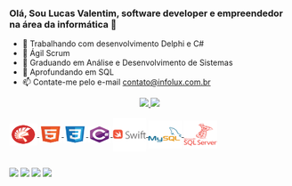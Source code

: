 ### Olá, Sou Lucas Valentim, software developer e empreendedor na área da informática 👋

- 🔭 Trabalhando com desenvolvimento Delphi e C#
- 🔭 Ágil Scrum
- 🌱 Graduando em Análise e Desenvolvimento de Sistemas
- 🌱 Aprofundando em SQL
- 📫 Contate-me pelo e-mail contato@infolux.com.br

<div align="center">
<a href="https://www.infolux.com.br">
<img height="140em" src="https://github-readme-stats.vercel.app/api?username=lucvalentimdev&show_icons=true&theme=dark&include_all_commits=true&count_private=true"/>
<img height="140em" src="https://github-readme-stats.vercel.app/api/top-langs/?username=lucvalentimdev&layout=compact&langs_count=7&theme=dark"/>

</div>

<div style="display: inline_block"><br>

<img align="center" alt="Luc-Delphi" height="40" width="50" src="https://raw.githubusercontent.com/lucvalentimdev/lucvalentimdev/main/icons_luc/icons8-delphi-ide.svg">
<img align="center" alt="Luc-HTML" height="30" width="40" src="https://raw.githubusercontent.com/devicons/devicon/master/icons/html5/html5-original.svg">
<img align="center" alt="Luc-CSS" height="30" width="40" src="https://raw.githubusercontent.com/devicons/devicon/master/icons/css3/css3-original.svg">
<img align="center" alt="Luc-Csharp" height="30" width="40" src="https://raw.githubusercontent.com/devicons/devicon/master/icons/csharp/csharp-original.svg">
<img align="center" alt="Luc-Swift" height="60" width="60" src="https://raw.githubusercontent.com/devicons/devicon/master/icons/swift/swift-original-wordmark.svg">
<img align="center" alt="Luc-MySql" height="50" width="60" src="https://raw.githubusercontent.com/devicons/devicon/master/icons/mysql/mysql-original-wordmark.svg">
<img align="center" alt="Luc-SQL" height="50" width="60" src="https://raw.githubusercontent.com/devicons/devicon/master/icons/microsoftsqlserver/microsoftsqlserver-plain-wordmark.svg">
          
 ##
 
<div> 
<a href="https://instagram.com/lucasvalentim94" target="_blank"><img src="https://img.shields.io/badge/-Instagram-%23E4405F?style=for-the-badge&logo=instagram&logoColor=white" target="_blank"></a>
<a href="https://discord.gg/_valentim10" target="_blank"><img src="https://img.shields.io/badge/Discord-7289DA?style=for-the-badge&logo=discord&logoColor=white" target="_blank"></a> 
<a href = "mailto:contato@infolux.com.br"><img src="https://img.shields.io/badge/-Gmail-%23333?style=for-the-badge&logo=gmail&logoColor=white" target="_blank"></a>
  <a href="https://www.linkedin.com/in/lucas-valentim94" target="_blank"><img src="https://img.shields.io/badge/-LinkedIn-%230077B5?style=for-the-badge&logo=linkedin&logoColor=white" target="_blank"></a> 
   
</div>


